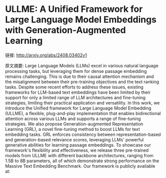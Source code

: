 # ULLME: A Unified Framework for Large Language Model Embeddings with Generation-Augmented Learning

链接: http://arxiv.org/abs/2408.03402v1

原文摘要:
Large Language Models (LLMs) excel in various natural language processing
tasks, but leveraging them for dense passage embedding remains challenging.
This is due to their causal attention mechanism and the misalignment between
their pre-training objectives and the text ranking tasks. Despite some recent
efforts to address these issues, existing frameworks for LLM-based text
embeddings have been limited by their support for only a limited range of LLM
architectures and fine-tuning strategies, limiting their practical application
and versatility. In this work, we introduce the Unified framework for Large
Language Model Embedding (ULLME), a flexible, plug-and-play implementation that
enables bidirectional attention across various LLMs and supports a range of
fine-tuning strategies. We also propose Generation-augmented Representation
Learning (GRL), a novel fine-tuning method to boost LLMs for text embedding
tasks. GRL enforces consistency between representation-based and
generation-based relevance scores, leveraging LLMs' powerful generative
abilities for learning passage embeddings. To showcase our framework's
flexibility and effectiveness, we release three pre-trained models from ULLME
with different backbone architectures, ranging from 1.5B to 8B parameters, all
of which demonstrate strong performance on the Massive Text Embedding
Benchmark. Our framework is publicly available at:
